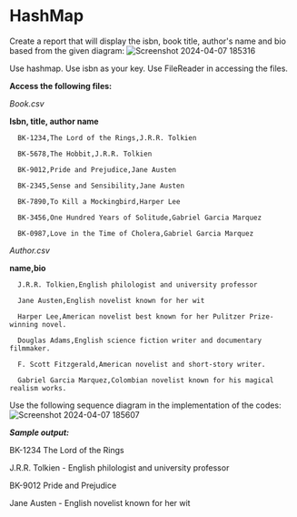 # HashMap

Create a report that will display the isbn, book title, author's name and bio based from the given diagram:
![Screenshot 2024-04-07 185316](https://github.com/SidneySavellona/HashMap/assets/153743474/7a150255-378f-4b81-85b1-180c11c97232)

Use hashmap.  Use isbn as your key. Use FileReader in accessing the files.

**Access the following files:**

*Book.csv*

**Isbn, title, author name**

      BK-1234,The Lord of the Rings,J.R.R. Tolkien
      
      BK-5678,The Hobbit,J.R.R. Tolkien
      
      BK-9012,Pride and Prejudice,Jane Austen
      
      BK-2345,Sense and Sensibility,Jane Austen
      
      BK-7890,To Kill a Mockingbird,Harper Lee
      
      BK-3456,One Hundred Years of Solitude,Gabriel Garcia Marquez
      
      BK-0987,Love in the Time of Cholera,Gabriel Garcia Marquez

*Author.csv*

**name,bio**

      J.R.R. Tolkien,English philologist and university professor
      
      Jane Austen,English novelist known for her wit
      
      Harper Lee,American novelist best known for her Pulitzer Prize-winning novel.
      
      Douglas Adams,English science fiction writer and documentary filmmaker. 
      
      F. Scott Fitzgerald,American novelist and short-story writer.
      
      Gabriel Garcia Marquez,Colombian novelist known for his magical realism works.

Use the following sequence diagram in the implementation of the codes:
![Screenshot 2024-04-07 185607](https://github.com/SidneySavellona/HashMap/assets/153743474/7c57aece-8a28-4fc9-9de8-3b80afcc3ee0)

***Sample output:***

BK-1234 The Lord of the Rings

  J.R.R. Tolkien - English philologist and university professor

BK-9012 Pride and Prejudice

  Jane Austen - English novelist known for her wit





